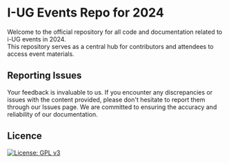 # I-UG Events Repo for 2024

Welcome to the official repository for all code and documentation related to i-UG events in 2024.  
This repository serves as a central hub for contributors and attendees to access event materials.

## Reporting Issues

Your feedback is invaluable to us. If you encounter any discrepancies or issues with the content provided, please don't hesitate to report them through our Issues page. We are committed to ensuring the accuracy and reliability of our documentation.

## Licence

[![License: GPL v3](https://img.shields.io/badge/License-GPL%20v3-blue.svg)](https://www.gnu.org/licenses/gpl-3.0)
